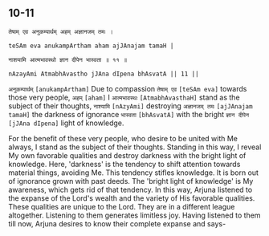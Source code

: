 ## 10-11


```shloka-sa
तेषाम् एव अनुकम्पार्थम् अहम् अज्ञानजम् तमः ।
```
```shloka-sa-hk
teSAm eva anukampArtham aham ajJAnajam tamaH |
```
```shloka-sa
नाशयामि आत्मभावस्थो ज्ञान दीपेन भास्वता ॥ ११ ॥
```
```shloka-sa-hk
nAzayAmi AtmabhAvastho jJAna dIpena bhAsvatA || 11 ||
```

`अनुकम्पार्थम्` `[anukampArtham]` Due to compassion `तेषाम् एव` `[teSAm eva]` towards those very people, `अहम्` `[aham]` I `आत्मभावस्थः` `[AtmabhAvasthaH]` stand as the subject of their thoughts, `नाश्यामि` `[nAzyAmi]` destroying `अज्ञानजम् तमः` `[ajJAnajam tamaH]` the darkness of ignorance `भास्वता` `[bhAsvatA]` with the bright `ज्ञान दीपेन` `[jJAna dIpena]` light of knowledge.

For the benefit of these very people, who desire to be united with Me always, I stand as the subject of their thoughts. Standing in this way, I reveal My own favorable qualities and destroy darkness with the bright light of knowledge. 
Here, 'darkness' is the tendency to shift attention towards material things, avoiding Me. This tendency stifles knowledge. It is born out of ignorance grown with past deeds. The 'bright light of knowledge' is My awareness, which gets rid of that tendency.
In this way, Arjuna listened to the expanse of the Lord's wealth and the variety of His favorable qualities. These qualities are unique to the Lord. They are in a different league altogether. Listening to them generates limitless joy. Having listened to them till now, Arjuna desires to know their complete expanse and says- 

